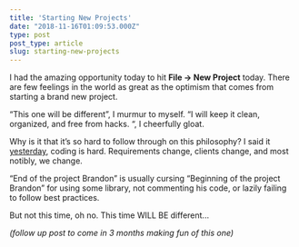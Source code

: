 ```yaml
---
title: 'Starting New Projects'
date: "2018-11-16T01:09:53.000Z"
type: post 
post_type: article
slug: starting-new-projects
---
```

I had the amazing opportunity today to hit **File -&gt; New Project** today. There are few feelings in the world as great as the optimism that comes from starting a brand new project. 

“This one will be different”, I murmur to myself. “I will keep it clean, organized, and free from hacks. “, I cheerfully gloat. 

Why is it that it’s so hard to follow through on this philosophy? I said it [yesterday](http://www.brandontreb.com/client-deliveries-are-hard.html), coding is hard. Requirements change, clients change, and most notibly, we change. 

“End of the project Brandon” is usually cursing “Beginning of the project Brandon” for using some library, not commenting his code, or lazily failing to follow best practices. 

But not this time, oh no. This time WILL BE different... 

_(follow up post to come in 3 months making fun of this one)_

